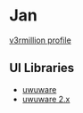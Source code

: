 # Jan
[v3rmillion profile](https://v3rmillion.net/member.php?action=profile&uid=557102)

## UI Libraries
- [uwuware](../categories/others/README.md#uwuware-jan)
- [uwuware 2.x](../categories/csgo-based/README.md#uwuware-2.x)